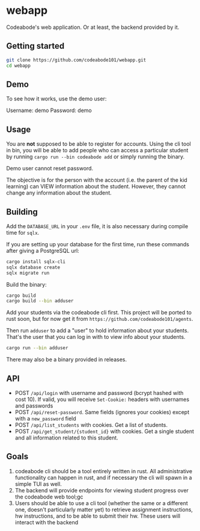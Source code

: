 # webapp
Codeabode's web application. Or at least, the backend provided by it.

## Getting started

```bash
git clone https://github.com/codeabode101/webapp.git
cd webapp
```

## Demo
To see how it works, use the demo user:

Username: demo
Password: demo

## Usage
You are **not** supposed to be able to register for accounts. Using the cli tool in bin, you will be able to add people who can access a particular student by running `cargo run --bin codeabode add` or simply running the binary. 

Demo user cannot reset password.

The objective is for the person with the account (i.e. the parent of the kid learning) can VIEW information about the student. However, they cannot change any information about the student.

## Building

Add the `DATABASE_URL` in your `.env` file, it is also necessary during compile time for `sqlx`.

If you are setting up your database for the first time, run these commands after giving a PostgreSQL url:

```bash
cargo install sqlx-cli
sqlx database create
sqlx migrate run
```

Build the binary:

```bash
cargo build
cargo build --bin adduser
```

Add your students via the codeabode cli first. This project will be ported to rust soon, but for now get it from `https://github.com/codeabode101/agents`.

Then run `adduser` to add a "user" to hold information about your students. That's the user that you can log in with to view info about your students.

```bash
cargo run --bin adduser
```

There may also be a binary provided in releases.

## API

- POST `/api/login` with username and password (bcrypt hashed with cost 10). If valid, you will receive `Set-Cookie:` headers with usernames and passwords
- POST `/api/reset-password`. Same fields (ignores your cookies) except with a `new_password` field
- POST `/api/list_students` with cookies. Get a list of students.
- POST `/api/get_student/{student_id}` with cookies. Get a single student and all information related to this student.

## Goals

1. codeabode cli should be a tool entirely written in rust. All administrative functionality can happen in rust, and if necessary the cli will spawn in a simple TUI as well. 
2. The backend will provide endpoints for viewing student progress over the codeabode web tool;gc
3. Users should be able to use a cli tool (whether the same or a different one, doesn't particularly matter yet) to retrieve assignment instructions, hw instructions, and to be able to submit their hw. These users will interact with the backend
